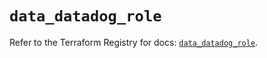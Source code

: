 # `data_datadog_role`

Refer to the Terraform Registry for docs: [`data_datadog_role`](https://registry.terraform.io/providers/datadog/datadog/3.52.1/docs/data-sources/role).
